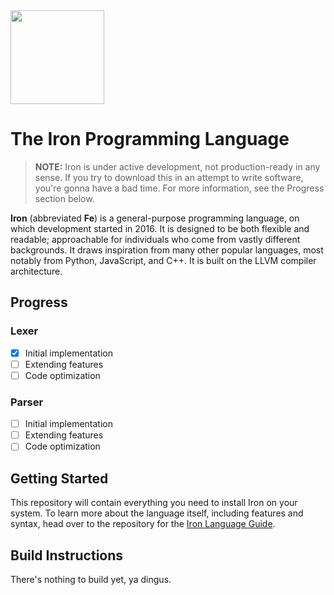 <img src="http://i.imgur.com/kOh696Y.png" width="150px">

# The Iron Programming Language

> **NOTE:** Iron is under active development, not production-ready in any sense. If you try to download this in an attempt to write software, you're gonna have a bad time. For more information, see the Progress section below.

**Iron** (abbreviated **Fe**) is a general-purpose programming language, on which development started in 2016.
It is designed to be both flexible and readable; approachable for individuals who come from vastly different
backgrounds. It draws inspiration from many other popular languages, most notably from Python, JavaScript, and C++.
It is built on the LLVM compiler architecture.

## Progress

### Lexer

- [x] Initial implementation
- [ ] Extending features
- [ ] Code optimization

### Parser

- [ ] Initial implementation
- [ ] Extending features
- [ ] Code optimization

## Getting Started

This repository will contain everything you need to install Iron on your system. To learn more about the language itself,
including features and syntax, head over to the repository for the [Iron Language Guide](https://github.com/IronLang/iron-manual).

## Build Instructions

There's nothing to build yet, ya dingus.
